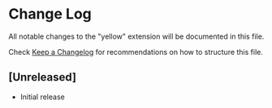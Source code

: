 # Change Log

All notable changes to the "yellow" extension will be documented in this file.

Check [Keep a Changelog](http://keepachangelog.com/) for recommendations on how to structure this file.

## [Unreleased]

- Initial release
